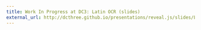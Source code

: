 ```yaml
---
title: Work In Progress at DC3: Latin OCR (slides)
external_url: http://dcthree.github.io/presentations/reveal.js/slides/Latin_OCR.html
---
```

